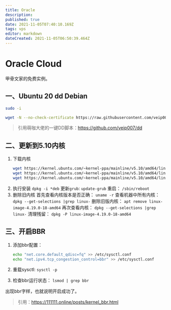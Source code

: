 ```yaml
---
title: Oracle
description: 
published: true
date: 2021-11-05T07:40:10.169Z
tags: vps
editor: markdown
dateCreated: 2021-11-05T06:50:39.464Z
---
```


# Oracle Cloud

甲骨文家的免费实例。

## 一、Ubuntu 20 dd Debian

```bash
sudo -i

wget -N --no-check-certificate https://raw.githubusercontent.com/veip007/dd/master/InstallNET.sh && chmod +x InstallNET.sh && ./InstallNET.sh -d 10 -v 64 -p "root密码" -port "端口"
```
> 引用萌咖大佬的一键DD脚本：https://github.com/veip007/dd

## 二、更新到5.10内核

1. 下载内核  
    ```bash
    wget https://kernel.ubuntu.com/~kernel-ppa/mainline/v5.10/amd64/linux-headers-5.10.0-051000_5.10.0-051000.202012132330_all.deb
    wget https://kernel.ubuntu.com/~kernel-ppa/mainline/v5.10/amd64/linux-image-unsigned-5.10.0-051000-generic_5.10.0-051000.202012132330_amd64.deb
    wget https://kernel.ubuntu.com/~kernel-ppa/mainline/v5.10/amd64/linux-modules-5.10.0-051000-generic_5.10.0-051000.202012132330_amd64.deb
    ```
2. 执行安装
		`dpkg -i *deb`
    更新`grub`:
    `update-grub`
    重启：
    `/sbin/reboot`
3. 删除旧内核
		首先查看内核版本是否正确：
    `uname -r`
    查看机器中所有内核：
    `dpkg --get-selections |grep linux-`
    删除旧版内核：
    `apt remove linux-image-4.19.0-18-amd64`
    再次查看内核：
    `dpkg --get-selections |grep linux-`
    清理残留：
    `dpkg -P linux-image-4.19.0-18-amd64`
## 三、开启BBR

1. 添加bbr配置：
    ```bash
    echo "net.core.default_qdisc=fq" >> /etc/sysctl.conf
    echo "net.ipv4.tcp_congestion_control=bbr" >> /etc/sysctl.conf
    ```

2. 重载sysctl:
		`sysctl -p`

3. 检查bbr运行状态：
		`lsmod | grep bbr`

出现bbr字样，也就说明开启成功了。

> 引用：https://111111.online/posts/kernel_bbr.html